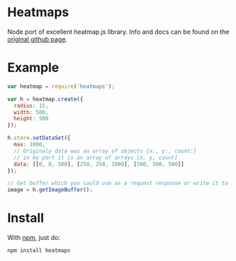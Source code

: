 Heatmaps
=========

Node port of excellent heatmap.js library.
Info and docs can be found on the [original github page](https://github.com/pa7/heatmap.js).


Example
=======

````javascript
var heatmap = require('heatmaps');

var h = heatmap.create({
  radius: 15,
  width: 500,
  height: 500
});

h.store.setDataSet({
  max: 1000,
  // Originaly data was an array of objects {x:, y:, count:}
  // in my port it is an array of arrays [x, y, count]
  data: [[0, 0, 500], [250, 250, 1000], [500, 500, 500]]
});

// Get buffer which you could use as a request response or write it to a file
image = h.getImageBuffer();
````

Install
=======

With [npm](http://npmjs.org), just do:

    npm install heatmaps
